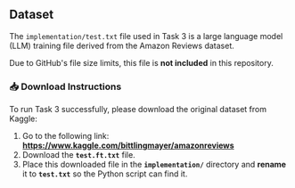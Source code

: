 ## Dataset

The `implementation/test.txt` file used in Task 3 is a large language model (LLM) training file derived from the Amazon Reviews dataset.

Due to GitHub's file size limits, this file is **not included** in this repository.

### 📥 Download Instructions

To run Task 3 successfully, please download the original dataset from Kaggle:

1.  Go to the following link: **https://www.kaggle.com/bittlingmayer/amazonreviews**
2.  Download the **`test.ft.txt`** file.
3.  Place this downloaded file in the **`implementation/`** directory and **rename** it to **`test.txt`** so the Python script can find it.

